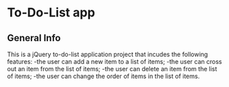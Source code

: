 # To-Do-List app

## General Info

This is a jQuery to-do-list application project that incudes the following features:
-the user can add a new item to a list of items;
-the user can cross out an item from the list of items;
-the user can delete an item from the list of items;
-the user can change the order of items in the list of items.

